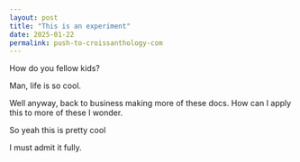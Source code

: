 ```yaml
---
layout: post
title: "This is an experiment"
date: 2025-01-22
permalink: push-to-croissanthology-com
---
```


How do you fellow kids?

Man, life is so cool.

Well anyway, back to business making more of these docs. How can I apply this to more of these I wonder.

So yeah this is pretty cool

I must admit it fully.